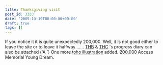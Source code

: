 ```yaml
---
title: Thanksgiving visit
post_id: 3333
date: '2005-10-19T00:00:00+09:00'
draft: true
tags: []
---
```


If you notice it it is quite unexpectedly 200,000. Well, it is not good either to leave the site or to leave it halfway ...... [THB](https://danmaq.com/tag/thb) & [THC](https://danmaq.com/!/thC/) 's progress diary can also be attached ('A `) One more [toho illustration](https://danmaq.com/3336) added. 200,000 Access Memorial Young Dream.
